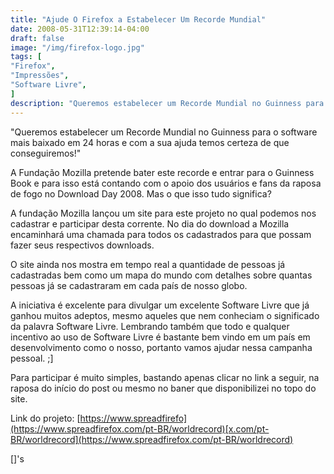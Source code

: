 ```yaml
---
title: "Ajude O Firefox a Estabelecer Um Recorde Mundial"
date: 2008-05-31T12:39:14-04:00
draft: false
image: "/img/firefox-logo.jpg"
tags: [
"Firefox",
"Impressões",
"Software Livre",
]
description: "Queremos estabelecer um Recorde Mundial no Guinness para o software mais baixado em 24 horas e com a sua ajuda temos certeza de que conseguiremos!"
---
```

"Queremos estabelecer um Recorde Mundial no Guinness para o software mais baixado em 24 horas e com a sua ajuda temos certeza de que conseguiremos!"




A Fundação Mozilla pretende bater este recorde e entrar para o Guinness Book e para isso está contando com o apoio dos usuários e fans da raposa de fogo no Download Day 2008. Mas o que isso tudo significa?




A fundação Mozilla lançou um site para este projeto no qual podemos nos cadastrar e participar desta corrente. No dia do download a Mozilla encaminhará uma chamada para todos os cadastrados para que possam fazer seus respectivos downloads.




O site ainda nos mostra em tempo real a quantidade de pessoas já cadastradas bem como um mapa do mundo com detalhes sobre quantas pessoas já se cadastraram em cada país de nosso globo.




A iniciativa é excelente para divulgar um excelente Software Livre que já ganhou muitos adeptos, mesmo aqueles que nem conheciam o significado da palavra Software Livre. Lembrando também que todo e qualquer incentivo ao uso de Software Livre é bastante bem vindo em um país em desenvolvimento como o nosso, portanto vamos ajudar nessa campanha pessoal. ;]




Para participar é muito simples, bastando apenas clicar no link a seguir, na raposa do início do post ou mesmo no baner que disponibilizei no topo do site.




Link do projeto: [https://www.spreadfirefo](https://www.spreadfirefox.com/pt-BR/worldrecord)[x.com/pt-BR/worldrecord](https://www.spreadfirefox.com/pt-BR/worldrecord)




[]'s

